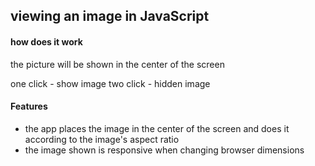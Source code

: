 ## viewing an image in JavaScript

#### how does it work
the picture will be shown in the center of the screen

one click - show image
two click - hidden image

#### Features
* the app places the image in the center of the screen and does it according to the image's aspect ratio
* the image shown is responsive when changing browser dimensions

























